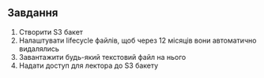 ## Завдання 
1. Створити S3 бакет
2. Налаштувати lifecycle файлів, щоб через 12 місяців вони автоматично видалялись
3. Завантажити будь-який текстовий файл на нього
4. Надати доступ для лектора до S3 бакету